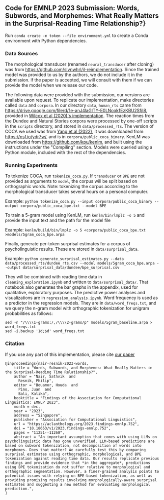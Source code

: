 ## Code for EMNLP 2023 Submission: Words, Subwords, and Morphemes: What Really Matters in the Surprisal-Reading Time Relationship?}

Run `conda create -n token --file environment.yml` to create a Conda environment with Python dependencies.

### Data Sources
The morphological transducer (renamed `neural_transducer` after cloning) was from https://github.com/slvnwhrl/il-reimplementation. Since the trained model was provided to us by the authors, we do not include it in the submission. If the paper is accepted, we will consult with them if we can provide the model when we release our code.

The following data were provided with the submission, our versions are available upon request. To replicate our implementation, make directories called `data` and `corpora`. In our directory `data`, `human_rts` came from  https://drive.google.com/file/d/1e-anJ4laGlTY-E0LNook1EzKBU2S1jI8, provided in [Wilcox et al (2020)'s implementation](https://github.com/wilcoxeg/neural-networks-read-times/tree/master).
The reaction times from the Dundee and Natural Stories corpora were processed by one-off scripts in the `scripts` directory, and stored in `data/processed_rts`.
The version of COCA we used was from [Yang et al (2022)](https://www.frontiersin.org/articles/10.3389/frai.2022.731615/full), it was downloaded from https://osf.io/ydr7w/, and is in `corpora/public_coca_binary`.
KenLM was downloaded from https://github.com/kpu/kenlm, and built using the instructions under the "Compiling" section. Models were queried using a Python module, included with the rest of the dependencies.

### Running Experiments

To tokenize COCA, run `tokenize_coca.py`. If `transducer` or `BPE` are not provided as arguments to `model`, the corpus will be split based on orthographic words. Note: tokenizing the corpus according to the morphological transducer takes several hours on a personal computer.

Example:
`python tokenize_coca.py --input corpora/public_coca_binary --output corpora/public_coca_bpe.txt --model BPE`

To train a 5-gram model using KenLM, run `kenlm/bin/lmplz -o 5` and provide the input text and the path for the model file

Example:
`kenlm/build/bin/lmplz -o 5 <corpora/public_coca_bpe.txt >models/5gram_coca_bpe.arpa`

Finally, generate per-token surprisal estimates for a corpus of psycholinguistic results. These are stored in `data/surprisal_data`.

Example:
`python generate_surprisal_estimates.py --data data/processed_rts/dundee_rts.csv --model models/5gram_coca_bpe.arpa --output data/surprisal_data/dundee/bpe_surprisal.csv`

They will be combined with reading time data in `cleaning_exploration.ipynb` and written to `data/surprisal_data/`. That notebook also generates the bar graphs in the appendix, used for qualitative, exploratory purposes.
The predictive power analyses and visualizations are in `regression_analysis.ipynb`. Word frequency is used as a predictor in the regression models. They are in `data/word_freqs.txt`, and we query the n-gram model with orthographic tokenization for unigram probabilities as follows:

```
sed -n "/\\\\1-grams:/,/\\\\2-grams/p" models/5gram_baseline.arpa > word_freqs.txt
sed -i.backup '1d;$d' word_freqs.txt
```

### Citation
If you use any part of this implementation, please cite [our paper](https://aclanthology.org/2023.findings-emnlp.752/)

```
@inproceedings{nair-resnik-2023-words,
    title = "Words, Subwords, and Morphemes: What Really Matters in the Surprisal-Reading Time Relationship?",
    author = "Nair, Sathvik  and
      Resnik, Philip",
    editor = "Bouamor, Houda  and
      Pino, Juan  and
      Bali, Kalika",
    booktitle = "Findings of the Association for Computational Linguistics: EMNLP 2023",
    month = dec,
    year = "2023",
    address = "Singapore",
    publisher = "Association for Computational Linguistics",
    url = "https://aclanthology.org/2023.findings-emnlp.752",
    doi = "10.18653/v1/2023.findings-emnlp.752",
    pages = "11251--11260",
    abstract = "An important assumption that comes with using LLMs on psycholinguistic data has gone unverified. LLM-based predictions are based on subword tokenization, not decomposition of words into morphemes. Does that matter? We carefully test this by comparing surprisal estimates using orthographic, morphological, and BPE tokenization against reading time data. Our results replicate previous findings and provide evidence that *in the aggregate*, predictions using BPE tokenization do not suffer relative to morphological and orthographic segmentation. However, a finer-grained analysis points to potential issues with relying on BPE-based tokenization, as well as providing promising results involving morphologically-aware surprisal estimates and suggesting a new method for evaluating morphological prediction.",
}
```
